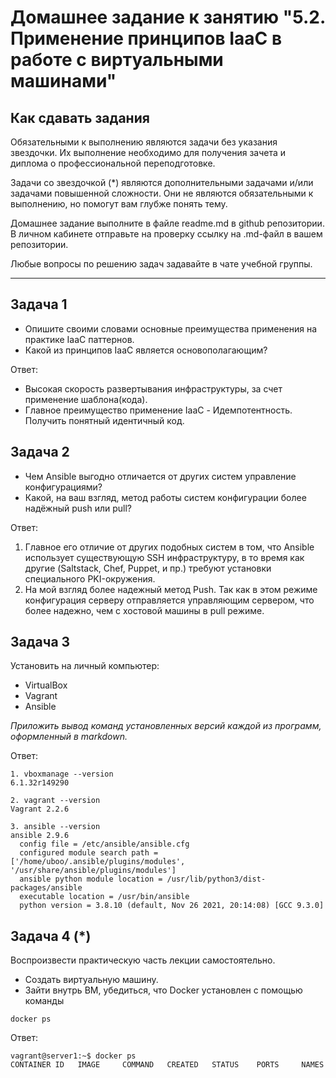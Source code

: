 
# Домашнее задание к занятию "5.2. Применение принципов IaaC в работе с виртуальными машинами"

## Как сдавать задания

Обязательными к выполнению являются задачи без указания звездочки. Их выполнение необходимо для получения зачета и диплома о профессиональной переподготовке.

Задачи со звездочкой (*) являются дополнительными задачами и/или задачами повышенной сложности. Они не являются обязательными к выполнению, но помогут вам глубже понять тему.

Домашнее задание выполните в файле readme.md в github репозитории. В личном кабинете отправьте на проверку ссылку на .md-файл в вашем репозитории.

Любые вопросы по решению задач задавайте в чате учебной группы.

---

## Задача 1

- Опишите своими словами основные преимущества применения на практике IaaC паттернов.
- Какой из принципов IaaC является основополагающим?

Ответ:
- Высокая скорость развертывания инфраструктуры, за счет применение шаблона(кода).
- Главное преимущество применение IaaC - Идемпотентность. Получить понятный идентичный код.


## Задача 2

- Чем Ansible выгодно отличается от других систем управление конфигурациями?
- Какой, на ваш взгляд, метод работы систем конфигурации более надёжный push или pull?

Ответ:
1. Главное его отличие от других подобных систем в том, что Ansible использует существующую SSH инфраструктуру, в то время как другие (Saltstack, Chef, Puppet, и пр.) требуют установки специального PKI-окружения.
2. На мой взгляд более надежный метод Push. Так как в этом режиме конфигурация серверу отправляется управляющим сервером, что более надежно, чем с хостовой машины в pull режиме.

## Задача 3

Установить на личный компьютер:

- VirtualBox
- Vagrant
- Ansible

*Приложить вывод команд установленных версий каждой из программ, оформленный в markdown.*

Ответ:
```
1. vboxmanage --version
6.1.32r149290

2. vagrant --version
Vagrant 2.2.6

3. ansible --version
ansible 2.9.6
  config file = /etc/ansible/ansible.cfg
  configured module search path = ['/home/uboo/.ansible/plugins/modules', '/usr/share/ansible/plugins/modules']
  ansible python module location = /usr/lib/python3/dist-packages/ansible
  executable location = /usr/bin/ansible
  python version = 3.8.10 (default, Nov 26 2021, 20:14:08) [GCC 9.3.0]
```


## Задача 4 (*)

Воспроизвести практическую часть лекции самостоятельно.

- Создать виртуальную машину.
- Зайти внутрь ВМ, убедиться, что Docker установлен с помощью команды
```
docker ps
```

Ответ:
```
vagrant@server1:~$ docker ps
CONTAINER ID   IMAGE     COMMAND   CREATED   STATUS    PORTS     NAMES
```
